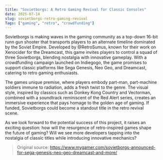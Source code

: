 ```yaml
---
title: "Sovietborgs: A Retro Gaming Revival for Classic Consoles"
date: 2025-07-14
slug: sovietborgs-retro-gaming-revival
Tags: ["gaming", "retro", "crowdfunding"]
---
```


Sovietborgs is making waves in the gaming community as a top-down 16-bit runn gun shooter that transports players to an alternate timeline dominated by the Soviet Empire. Developed by @RetroSumus, known for their work on Xenocider for the Dreamcast, this game invites players to control a squad of three Sovietborgs, blending nostalgia with innovative gameplay. With a crowdfunding campaign launched on Indiegogo, the game promises to support classic platforms like Sega Genesis, Neo Geo, and Dreamcast, catering to retro gaming enthusiasts.

The games unique premise, where players embody part-man, part-machine soldiers immune to radiation, adds a fresh twist to the genre. The visual style, inspired by classics such as Donkey Kong Country and Vectorman, combined with a soundtrack reminiscent of the Red Alert series, creates an immersive experience that pays homage to the golden age of gaming. If funded, Sovietborgs could become a standout title in the retro revival scene.

As we look forward to the potential success of this project, it raises an exciting question: how will the resurgence of retro-inspired games shape the future of gaming? Will we see more developers tapping into the nostalgia of classic titles while introducing innovative mechanics?

> Original source: https://www.mygamer.com/sovietborgs-announced-for-sega-genesis-neo-geo-dreamcast-and-more/